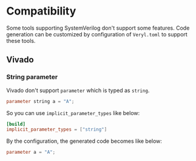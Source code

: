 # Compatibility

Some tools supporting SystemVerilog don't support some features.
Code generation can be customized by configuration of `Veryl.toml` to support these tools.

## Vivado

### String parameter

Vivado don't support `parameter` which is typed as `string`.

```verilog
parameter string a = "A";
```

So you can use `implicit_parameter_types` like below:

```toml
[build]
implicit_parameter_types = ["string"]
```

By the configuration, the generated code becomes like below:

```verilog
parameter a = "A";
```
